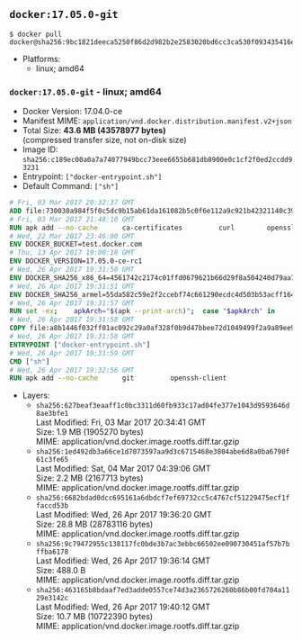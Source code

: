 ## `docker:17.05.0-git`

```console
$ docker pull docker@sha256:9bc1821deeca5250f86d2d982b2e2583020bd6cc3ca530f093435416e8975c06
```

-	Platforms:
	-	linux; amd64

### `docker:17.05.0-git` - linux; amd64

-	Docker Version: 17.04.0-ce
-	Manifest MIME: `application/vnd.docker.distribution.manifest.v2+json`
-	Total Size: **43.6 MB (43578977 bytes)**  
	(compressed transfer size, not on-disk size)
-	Image ID: `sha256:c189ec00a0a7a74077949bcc73eee6655b681db8900e0c1cf2f0ed2ccdd93231`
-	Entrypoint: `["docker-entrypoint.sh"]`
-	Default Command: `["sh"]`

```dockerfile
# Fri, 03 Mar 2017 20:32:37 GMT
ADD file:730030a984f5f0c5dc9b15ab61da161082b5c0f6e112a9c921b42321140c3927 in / 
# Fri, 03 Mar 2017 21:48:10 GMT
RUN apk add --no-cache 		ca-certificates 		curl 		openssl
# Wed, 22 Mar 2017 23:46:00 GMT
ENV DOCKER_BUCKET=test.docker.com
# Thu, 13 Apr 2017 19:00:18 GMT
ENV DOCKER_VERSION=17.05.0-ce-rc1
# Wed, 26 Apr 2017 19:31:50 GMT
ENV DOCKER_SHA256_x86_64=4561742c2174c01ffd0679621b66d29f8a504240d79aa714f6c58348979d02c6
# Wed, 26 Apr 2017 19:31:51 GMT
ENV DOCKER_SHA256_armel=55da582c59e2f2ccebf74c661290ecdc4d503b53acff1644a85f1c1d60dfd661
# Wed, 26 Apr 2017 19:31:57 GMT
RUN set -ex; 	apkArch="$(apk --print-arch)"; 	case "$apkArch" in 		x86_64) dockerArch=x86_64 ;; 		armhf) dockerArch=armel ;; 		*) echo >&2 "error: unknown Docker static binary arch $apkArch"; exit 1 ;; 	esac; 	curl -fSL "https://${DOCKER_BUCKET}/builds/Linux/${dockerArch}/docker-${DOCKER_VERSION}.tgz" -o docker.tgz; 	sha256="DOCKER_SHA256_${dockerArch}"; sha256="$(eval "echo \$${sha256}")"; 	echo "${sha256} *docker.tgz" | sha256sum -c -; 	tar -xzvf docker.tgz; 	mv docker/* /usr/local/bin/; 	rmdir docker; 	rm docker.tgz; 	docker -v
# Wed, 26 Apr 2017 19:31:58 GMT
COPY file:a8b1446f032ff01ac092c29a0af328f0b9d47bbee72d1049499f2a9a89ee988a in /usr/local/bin/ 
# Wed, 26 Apr 2017 19:31:58 GMT
ENTRYPOINT ["docker-entrypoint.sh"]
# Wed, 26 Apr 2017 19:31:59 GMT
CMD ["sh"]
# Wed, 26 Apr 2017 19:32:56 GMT
RUN apk add --no-cache 		git 		openssh-client
```

-	Layers:
	-	`sha256:627beaf3eaaff1c0bc3311d60fb933c17ad04fe377e1043d9593646d8ae3bfe1`  
		Last Modified: Fri, 03 Mar 2017 20:34:41 GMT  
		Size: 1.9 MB (1905270 bytes)  
		MIME: application/vnd.docker.image.rootfs.diff.tar.gzip
	-	`sha256:1ed492db3a66ce1d7073597aa9d3c6715468e3804abe6d8a0ba6790f61c3fe65`  
		Last Modified: Sat, 04 Mar 2017 04:39:06 GMT  
		Size: 2.2 MB (2167713 bytes)  
		MIME: application/vnd.docker.image.rootfs.diff.tar.gzip
	-	`sha256:6682bdad0dcc695161a6dbdcf7ef69732cc5c4767cf51229475ecf1ffaccd53b`  
		Last Modified: Wed, 26 Apr 2017 19:36:20 GMT  
		Size: 28.8 MB (28783116 bytes)  
		MIME: application/vnd.docker.image.rootfs.diff.tar.gzip
	-	`sha256:9c79472955c138117fc0bde3b7ac3ebbc66502ee090730451af57b7bffba6178`  
		Last Modified: Wed, 26 Apr 2017 19:36:14 GMT  
		Size: 488.0 B  
		MIME: application/vnd.docker.image.rootfs.diff.tar.gzip
	-	`sha256:463165b8bdaaf7ed3adde0557ce74d3a2365726260b86b00fd704a1129e3142c`  
		Last Modified: Wed, 26 Apr 2017 19:40:12 GMT  
		Size: 10.7 MB (10722390 bytes)  
		MIME: application/vnd.docker.image.rootfs.diff.tar.gzip
